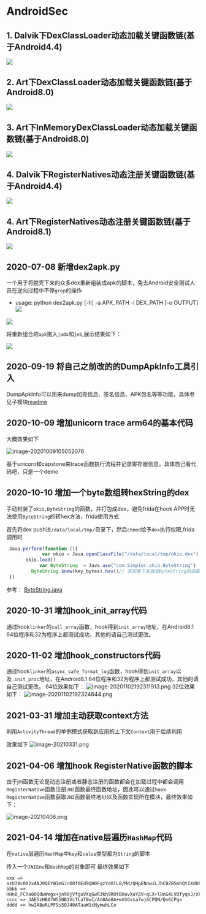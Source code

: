 # AndroidSec

## 1. Dalvik下DexClassLoader动态加载关键函数链(基于Android4.4)
![](./DexClassLoader/Dalvik_DexClassLoader.png)
## 2. Art下DexClassLoader动态加载关键函数链(基于Android8.0)
![](./DexClassLoader/Art_DexClassLoader.png)
## 3. Art下InMemoryDexClassLoader动态加载关键函数链(基于Android8.0)
![](./DexClassLoader/Art_InMemoryDexClassLoader.png)
## 4. Dalvik下RegisterNatives动态注册关键函数链(基于Android4.4)
![](./RegisterNatives/Dalvik_RegisterNatives.png)
## 4. Art下RegisterNatives动态注册关键函数链(基于Android8.1)
![](./RegisterNatives/Art_RegisterNatives.png)


## 2020-07-08 新增dex2apk.py
一个用于将脱壳下来的众多dex重新组装成apk的脚本，免去Android安全测试人员在逆向过程中不停`grep`的操作  

- usage: python dex2apk.py [-h] -a APK_PATH -i DEX_PATH [-o OUTPUT]   
![](imgs/usage.jpg)

![](imgs/usage_demo.jpg)  

将重新组合的`apk`拖入`jadx`和`jeb`,展示结果如下：  

![](imgs/demo.jpg)



## 2020-09-19 将自己之前改的的DumpApkInfo工具引入

DumpApkInfo可以用来dump加壳信息、签名信息、APK包名等等功能，具体参见子模块[readme](https://github.com/Simp1er/DumpApkInfo/blob/master/README.md)



## 2020-10-09 增加unicorn trace arm64的基本代码

大概效果如下

![image-20201009105052076](README.assets/image-20201009105052076.png)

基于unicorn和capstone来trace函数执行流程并记录寄存器信息，具体自己看代码吧，只是一个demo

## 2020-10-10 增加一个byte数组转hexString的dex

手动封装了`okio.ByteString`的函数，并打包成dex，避免frida在hook APP时无法使用`ByteString`的转hex方法，frida使用方式

首先将dex push进`/data/local/tmp/`目录下，然后`chmod`给予`dex`执行权限,frida调用时

```js
 Java.perform(function (){
 			 var okio = Java.openClassFile("/data/local/tmp/okio.dex")
       okio.load()
   			var ByteString  = Java.use("com.Simp1er.okio.ByteString")
         ByteString.$new(key_bytes).hex()// 其实接下来就是ByteString的函数调用了
 })

```

参考： [ByteString.java](https://android.googlesource.com/platform/external/okhttp/+/3c938a3/okio/src/main/java/okio/ByteString.java)

## 2020-10-31 增加hook_init_array代码

通过hook`linker`的`call_array`函数，hook得到`init_array`地址，在Android8.1 64位程序和32为程序上都测试成功，其他的请自己测试更改。



## 2020-11-02 增加hook_constructors代码

通过hook`linker`的`async_safe_format_log`函数，hook得到`init_array`以及`.init_proc`地址，在Android8.1 64位程序和32为程序上都测试成功，其他的请自己测试更改。
64位效果如下：
![image-20201102192311913.png](README.assets/image-20201102192311913.png)
32位效果如下：
![image-20201102192324644.png](README.assets/image-20201102192324644.png)


## 2021-03-31 增加主动获取context方法

利用`ActivityThread`的单例模式获取到应用的上下文`Context`用于后续利用

效果如下
![image-20210331.png](README.assets/image-20210331.png)

## 2021-04-06 增加hook RegisterNative函数的脚本

由于jni函数无论是动态注册或者静态注册的函数都会在加载过程中都会调用`RegisterNative`函数注册`JNI`函数最终函数地址，因此可以通过`hook` `RegisterNative`函数获取`JNI`函数最终地址以及函数实现所在模块，最终效果如下：

![image-20210406.png](README.assets/image-20210406.png)


## 2021-04-14 增加在native层遍历`HashMap`代码

在`native`层遍历`HashMap`中`key`和`value`类型都为`String`的脚本

传入一个`JNIEnv`和`HashMap`的对象即可
最终效果如下
```
xxx => azU7Bc002xAAJ9QEYW1mGJrO8f0Ed9QH0FqzYdOlL8/Md/QHpENnwiLJhCBZB5mhQtIXdU8Pnw43BRB7hD6QY3VDdZfUF9QH1BfUB9
bbbb => HHnB_FCRa80QdwWegx+jn98jVfguVXqGwR3kh9ROtBHavXaYZV+qLX+lUnG4LVQfyqsJ/zFo0JH2gRVVSi98GPkuj9GWADR18oS+VyJ2XhLUQYev/wQDCMFWSAYaGABE2SOBT
cccc => JAE5zHBA7W55NB1VcTLaT8wI/An8Ae8A+wn5Gvsa7wj6CPQN/Qv6CPg=
dddd => hwIABwRLPF9s5QJ40ATaaW1cNymwhLCe
```
